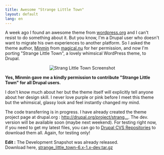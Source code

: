 ```yaml
---
title: Awesome "Strange Little Town"
layout: default
lang: en
---
```


<p>
A week ago I found an awesome theme from <a href="http://wordpress.org/extend/themes/strange-little-town">wordpress.org</a> and I can't resist to do something about it. But you know, I'm a Drupal user who doesn't want to migrate his own experiences to another platform. So I asked the theme author, <a href="http://magical.nu/about/">Minmin</a> from <a href="http://magical.nu/2008/12/wp-theme-strange-little-house/">magical.nu</a> for her permission, and now I'm porting "Strange Little Town", a lovely whimsical WordPress theme, to Drupal.</p>
<p style="text-align:center;"><img src="http://lh5.ggpht.com/_Y0CVoTNHnqo/SZMWH3GKBmI/AAAAAAAAASA/ZM5vGEmWHpI/s400/screenshot.png" alt="Strang Little Town Screenshot"></p>
<p>
<strong>Yes, Minmin gave me a kindly permission to contribute "Strange Little Town" for all Drupal users.</strong></p>
<!--break--><p>
I don't know much about her but the theme itself will explicitly tell anyone about her design skill. I never love purple or pink before I meet this theme but the whimsical, glassy look and feel instantly changed my mind.</p>
<p>
The code transferring is in progress. I have already created the theme project page at drupal.org : <a href="http://drupal.org/project/strange_little_town">http://drupal.org/project/strang...</a>. The dev. version will be available soon (maybe next weekend). For testing right now, if you need to get my latest files, you can go to <a href="http://cvs.drupal.org/viewvc.py/drupal/contributions/themes/strange_little_town/?hideattic=1&amp;pathrev=DRUPAL-6--1">Drupal CVS Repositories</a> to download them all. Again, for testing only!</p>
<p><strong>Edit :</strong> The Development Snapshot was already released. <br>Download here, <a href="http://ftp.drupal.org/files/projects/strange_little_town-6.x-1.x-dev.tar.gz">strange_little_town-6.x-1.x-dev.tar.gz</a>
</p>
